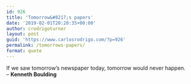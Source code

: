 ```yaml
---
id: 926
title: 'Tomorrow&#8217;s papers'
date: '2019-02-01T20:20:35+00:00'
author: crodrigoturner
layout: post
guid: 'https://www.carlosrodrigo.com/?p=926'
permalink: /tomorrows-papers/
format: quote
---
```


If we saw tomorrow’s newspaper today, tomorrow would never happen.  
– **Kenneth Boulding**